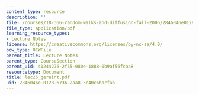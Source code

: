 ```yaml
---
content_type: resource
description: ''
file: /courses/18-366-random-walks-and-diffusion-fall-2006/2846046e012867362aa85c40c6bacfab_lec25_geraint.pdf
file_type: application/pdf
learning_resource_types:
- Lecture Notes
license: https://creativecommons.org/licenses/by-nc-sa/4.0/
ocw_type: OCWFile
parent_title: Lecture Notes
parent_type: CourseSection
parent_uid: 41244276-2f55-080e-1888-0b9af56fcaa8
resourcetype: Document
title: lec25_geraint.pdf
uid: 2846046e-0128-6736-2aa8-5c40c6bacfab
---
```

